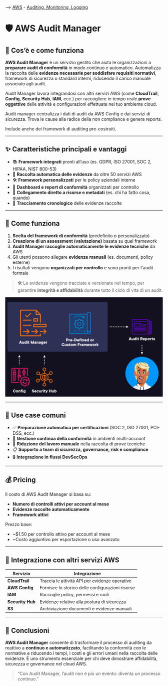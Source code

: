 --> [AWS](/00-Intro/AWS.md)  -  [Auditing, Monitoring, Logging](/08-Auditing-Monitoring-Logging/Auditing-Monitoring-Logging.md)
# 🛡️ AWS Audit Manager

## 📘 Cos’è e come funziona

**AWS Audit Manager** è un servizio gestito che aiuta le organizzazioni a **preparare audit di conformità** in modo continuo e automatico. 
Automatizza la raccolta delle **evidenze necessarie per soddisfare requisiti normativi**, framework di sicurezza o standard interni, riducendo il carico manuale associato agli audit.

Audit Manager lavora integrandosi con altri servizi AWS (come **CloudTrail**, **Config**, **Security Hub**, **IAM**, ecc.) per raccogliere in tempo reale **prove oggettive** delle attività e configurazioni effettuate nel tuo ambiente cloud.

Audit manager centralizza i dati di audit da AWS Config e dai servizi di sicurezza.
Trova le cause alla radice della non compliance e genera reports.

Include anche dei framework di auditing pre-costruiti.

---

## ✨ Caratteristiche principali e vantaggi

- 📚 **Framework integrati** pronti all’uso (es. GDPR, ISO 27001, SOC 2, HIPAA, NIST 800-53)
- 🔄 **Raccolta automatica delle evidenze** da oltre 50 servizi AWS
- 🛠️ **Framework personalizzati** per le policy aziendali interne
- 📁 **Dashboard e report di conformità** organizzati per controllo
- 🔗 **Collegamento diretto a risorse e metadati** (es. chi ha fatto cosa, quando)
- 📆 **Tracciamento cronologico** delle evidenze raccolte

---

## 🧩 Come funziona

1. **Scelta del framework di conformità** (predefinito o personalizzato)
2. **Creazione di un assessment (valutazione)** basata su quel framework
3. **Audit Manager raccoglie automaticamente le evidenze tecniche** da AWS
4. Gli utenti possono allegare **evidenze manuali** (es. documenti, policy esterne)
5. I risultati vengono **organizzati per controllo** e sono pronti per l'audit formale

> 🛠️ Le evidenze vengono tracciate e versionate nel tempo, per garantire **integrità e affidabilità** durante tutto il ciclo di vita di un audit.

![Audit manager](img/audit-manager.png)

---

## 🚀 Use case comuni

- ✅ **Preparazione automatica per certificazioni** (SOC 2, ISO 27001, PCI-DSS, ecc.)
- 🧾 **Gestione continua della conformità** in ambienti multi-account
- 📄 **Riduzione del lavoro manuale** nella raccolta di prove tecniche
- 📋 **Supporto a team di sicurezza, governance, risk e compliance**
- 🔒 **Integrazione in flussi DevSecOps**

---

## 💰 Pricing

Il costo di AWS Audit Manager si basa su:

- **Numero di controlli attivi per account al mese**
- **Evidenze raccolte automaticamente**
- **Framework attivi**

Prezzo base:
- ~$1.50 per controllo attivo per account al mese
- ~Costo aggiuntivo per esportazione o uso avanzato


---

## 🔄 Integrazione con altri servizi AWS

| Servizio             | Integrazione                                      |
|----------------------|---------------------------------------------------|
| **CloudTrail**       | Traccia le attività API per evidenze operative    |
| **AWS Config**       | Fornisce lo storico delle configurazioni risorse  |
| **IAM**              | Raccoglie policy, permessi e ruoli                |
| **Security Hub**     | Evidenze relative alla postura di sicurezza       |
| **S3**               | Archiviazione documenti e evidenze manuali        |

---

## 📌 Conclusioni

**AWS Audit Manager** consente di trasformare il processo di auditing da reattivo a **continuo e automatizzato**, facilitando la conformità con le normative e riducendo i tempi, i costi e gli errori umani nella raccolta delle evidenze. È uno strumento essenziale per chi deve dimostrare affidabilità, sicurezza e governance nel cloud AWS.

> “Con Audit Manager, l’audit non è più un evento: diventa un processo continuo.”
